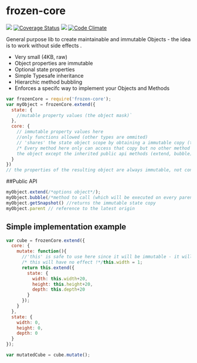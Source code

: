 # frozen-core
![](https://travis-ci.org/eimfach/frozen-core.svg?branch=master)
[![Coverage Status](https://coveralls.io/repos/eimfach/capsule-js/badge.svg?branch=master)](https://coveralls.io/r/eimfach/capsule-js?branch=master)
![](https://david-dm.org/eimfach/frozen-core.svg)
[![Code Climate](https://codeclimate.com/github/eimfach/capsule-js/badges/gpa.svg)](https://codeclimate.com/github/eimfach/capsule-js)

General purpose lib to create maintainable and immutable Objects - the idea is to work without side effects .

- Very small (4KB, raw)
- Object properties are immutable
- Optional state properties
- Simple Typesafe inheritance
- Hierarchic method bubbling
- Enforces a specifc way to implement your Objects and Methods

```javascript
var frozenCore = require('frozen-core');
var myObject = frozenCore.extend({
  state: {
    //mutable property values (the object mask)`
  },
  core: {
    // immutable property values here
    //only functions allowed (other types are ommited)
    // 'shares' the state object scope by obtaining a immutable copy (the snapshot) (lexical this refers to that snapshot)
    /* Every method here only can access that copy but no other method within 
    the object except the inherited public api methods (extend, bubble) */
  }
})
// the properties of the resulting object are always immutable, not configurable as the object itself too, one can't add new properties, remove or configure them
```
##Public API 
```javascript
myObject.extend(/*options object*/);
myObject.bubble(/*method to call (which will be executed on every parent)*/)
myObject.getSnapshot() //returns the immutable state copy
myObject.parent // reference to the latest origin
```

## Simple implementation example

```javascript
var cube = frozenCore.extend({
  core: {
    mutate: function(){
      //'this' is safe to use here since it will be immutable - it will refer to a copy of the state object
      /* this will have no effect !*/this.width = 1;
      return this.extend({
        state: {
          width: this.width+20,
          height: this.height+20,
          depth: this.depth+20
        }
      });
    }
  },
  state: {
    width: 0,
    height: 0,
    depth: 0
  }
});

var mutatedCube = cube.mutate();
```
